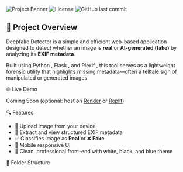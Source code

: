![Project Banner](https://img.shields.io/badge/Flask-Python-blue?logo=flask) ![License](https://img.shields.io/badge/Status-Active-success) ![GitHub last commit](https://img.shields.io/github/last-commit/vatsalas17/deepfake-detector)

## 🧠 Project Overview

Deepfake Detector is a simple and efficient web-based application designed to detect whether an image is **real** or **AI-generated (fake)** by analyzing its **EXIF metadata**.

Built using Python , Flask , and Piexif , this tool serves as a lightweight forensic utility that highlights missing metadata—often a telltale sign of manipulated or generated images.

🌐 Live Demo

Coming Soon (optional: host on [Render](https://render.com) or [Replit](https://replit.com))

 🔍 Features

- 📂 Upload image from your device
- 🧾 Extract and view structured EXIF metadata
- ✅ Classifies image as **Real** or ❌ **Fake**
- 📱 Mobile responsive UI
- 🎨 Clean, professional front-end with white, black, and blue theme

 📁 Folder Structure

